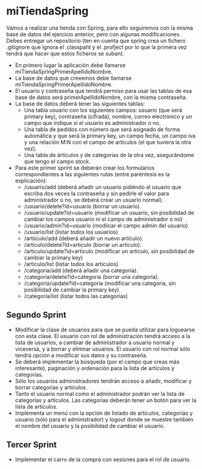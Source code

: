# miTiendaSpring
Vamos a realizar una tienda con Spring, para ello seguiremos con la misma base de datos del ejercicio anterior, pero con algunas modificaciones. Debes entregar un repositorio (ten en cuenta que spring crea un fichero .gitignore que ignora el .classpaht y el .profject por lo que la primera vez tendrá que hacer que estos ficheros se suban). 

- En primero lugar la aplicación debe llamarse miTiendaSpringPrimerApellidoNombre.
- La base de datos que creeemos debe llamarse miTiendaSpringPrimerApellidoNombre.
- El usuario y contraseña que tendrá permiso para usar las tablas de esa base de datos será primerApellidoNombre, con la misma contraseña.
- La base de datos deberá tener las siguientes tablas:
    - Una tabla usuario con los siguientes campos: usuario (que será primary key), contraseña (cifrada), nombre, correo electrónico y un campo que indique       si el usuario es administrador o no.
    - Una tabla de pedidos con número que será asignado de forma automática y que será la primary key, un campo fecha, un campo iva y una relación M:N con       el campo de artículos (el que tuviera la otra vez).
    - Una tabla de árticulos y de categorías de la otra vez, asegurándome que tengo el campo stock.
- Para este primer sprint se deberán crear los formularios correspondientes a las siguientes rutas (entre paréntesis es la explicación):
    - /usuario/add (deberá añadir un usuario pidiéndo al usuario que escriba dos veces la contraseña y sin pedirle el valor para administrador o no, se           deberá crear un usuario normal).
    - /usuario/delete?id=usuario (borrar un usuario).
    - /usuario/update?id=usuario (modificar un usuario, sin posibilidad de cambiar los campos usuario ni el campo de administrador o no)
    - /usuario/admin?id=usuario (modiicar el campo admin del usuario)
    - /usuario/list (listar todos los usuarios)
    - /artiiculo/add (deberá añadir un nuevo artículo).
    - /articulo/delete?id=articulo (borrar un artículo).
    - /articulo/update?id=articulo (modificar un artículo, sin posibilidad de cambiar la primary key)
    - /articulo/list (listar todos los articulos)
    - /categoria/add (deberá añadir una categoría).
    - /categoria/delete?id=categoria (borrar una categoría).
    - /categoria/update?id=categoria (modificar una categoría, sin posibilidad de cambiar la primary key)
    - /categoria/list (listar todos las categorías)
## Segundo Sprint
- Modificar la clase de usuarios para que se pueda utilizar para loguearse con esta clase. El usuario con rol de administración tendrá acceso a  la lista de usuarios, a cambiar de administrador a usuario normal y viceversa, y a borrar y elimnar usuarios. El usuario con rol normal sólo tendrá opción a modificar sus datos y su contraseña.
- Se deberá implementar la búsqueda (por el campo que creas más interesante), paginación y ordenación para la lista de artículos y categorías.
- Sólo los usuarios administradores tendrán acceso a añadir, modificar y borrar categorías y artículos.
- Tanto el usuario normal como el administrador podrán ver la lista de categorías y artículos. Las categorías deberán tener un botón para ver la lista de artículos.
- Implementa un menú con la opción de listado de articulos, categorías y usuario (sólo para el administrador) y logout donde se muestre también el nombre del usuario y la posibilidad de cambiar el usuario.
## Tercer Sprint
- Implementar el carro de la compra con sesiones para el rol de usuario.
